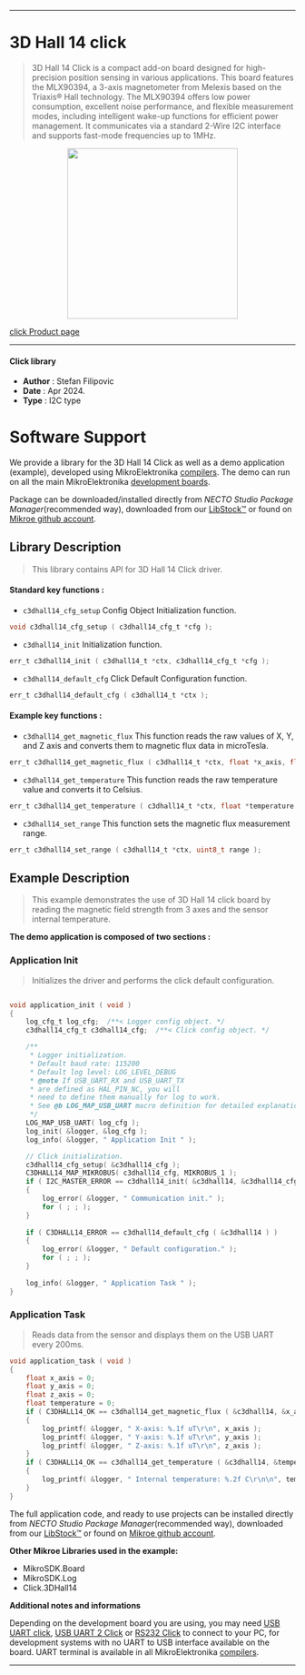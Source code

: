 
---
# 3D Hall 14 click

> 3D Hall 14 Click is a compact add-on board designed for high-precision position sensing in various applications. This board features the MLX90394, a 3-axis magnetometer from Melexis based on the Triaxis® Hall technology. The MLX90394 offers low power consumption, excellent noise performance, and flexible measurement modes, including intelligent wake-up functions for efficient power management. It communicates via a standard 2-Wire I2C interface and supports fast-mode frequencies up to 1MHz.

<p align="center">
  <img src="https://download.mikroe.com/images/click_for_ide/3dhall14_click.png" height=300px>
</p>

[click Product page](https://www.mikroe.com/3d-hall-14-click)

---


#### Click library

- **Author**        : Stefan Filipovic
- **Date**          : Apr 2024.
- **Type**          : I2C type


# Software Support

We provide a library for the 3D Hall 14 Click
as well as a demo application (example), developed using MikroElektronika
[compilers](https://www.mikroe.com/necto-studio).
The demo can run on all the main MikroElektronika [development boards](https://www.mikroe.com/development-boards).

Package can be downloaded/installed directly from *NECTO Studio Package Manager*(recommended way), downloaded from our [LibStock&trade;](https://libstock.mikroe.com) or found on [Mikroe github account](https://github.com/MikroElektronika/mikrosdk_click_v2/tree/master/clicks).

## Library Description

> This library contains API for 3D Hall 14 Click driver.

#### Standard key functions :

- `c3dhall14_cfg_setup` Config Object Initialization function.
```c
void c3dhall14_cfg_setup ( c3dhall14_cfg_t *cfg );
```

- `c3dhall14_init` Initialization function.
```c
err_t c3dhall14_init ( c3dhall14_t *ctx, c3dhall14_cfg_t *cfg );
```

- `c3dhall14_default_cfg` Click Default Configuration function.
```c
err_t c3dhall14_default_cfg ( c3dhall14_t *ctx );
```

#### Example key functions :

- `c3dhall14_get_magnetic_flux` This function reads the raw values of X, Y, and Z axis and converts them to magnetic flux data in microTesla.
```c
err_t c3dhall14_get_magnetic_flux ( c3dhall14_t *ctx, float *x_axis, float *y_axis, float *z_axis );
```

- `c3dhall14_get_temperature` This function reads the raw temperature value and converts it to Celsius.
```c
err_t c3dhall14_get_temperature ( c3dhall14_t *ctx, float *temperature );
```

- `c3dhall14_set_range` This function sets the magnetic flux measurement range.
```c
err_t c3dhall14_set_range ( c3dhall14_t *ctx, uint8_t range );
```

## Example Description

> This example demonstrates the use of 3D Hall 14 click board by reading the magnetic field strength from 3 axes and the sensor internal temperature.

**The demo application is composed of two sections :**

### Application Init

> Initializes the driver and performs the click default configuration.

```c

void application_init ( void )
{
    log_cfg_t log_cfg;  /**< Logger config object. */
    c3dhall14_cfg_t c3dhall14_cfg;  /**< Click config object. */

    /** 
     * Logger initialization.
     * Default baud rate: 115200
     * Default log level: LOG_LEVEL_DEBUG
     * @note If USB_UART_RX and USB_UART_TX 
     * are defined as HAL_PIN_NC, you will 
     * need to define them manually for log to work. 
     * See @b LOG_MAP_USB_UART macro definition for detailed explanation.
     */
    LOG_MAP_USB_UART( log_cfg );
    log_init( &logger, &log_cfg );
    log_info( &logger, " Application Init " );

    // Click initialization.
    c3dhall14_cfg_setup( &c3dhall14_cfg );
    C3DHALL14_MAP_MIKROBUS( c3dhall14_cfg, MIKROBUS_1 );
    if ( I2C_MASTER_ERROR == c3dhall14_init( &c3dhall14, &c3dhall14_cfg ) ) 
    {
        log_error( &logger, " Communication init." );
        for ( ; ; );
    }
    
    if ( C3DHALL14_ERROR == c3dhall14_default_cfg ( &c3dhall14 ) )
    {
        log_error( &logger, " Default configuration." );
        for ( ; ; );
    }
    
    log_info( &logger, " Application Task " );
}

```

### Application Task

> Reads data from the sensor and displays them on the USB UART every 200ms.

```c
void application_task ( void )
{
    float x_axis = 0;
    float y_axis = 0;
    float z_axis = 0;
    float temperature = 0;
    if ( C3DHALL14_OK == c3dhall14_get_magnetic_flux ( &c3dhall14, &x_axis, &y_axis, &z_axis ) )
    {
        log_printf( &logger, " X-axis: %.1f uT\r\n", x_axis );
        log_printf( &logger, " Y-axis: %.1f uT\r\n", y_axis );
        log_printf( &logger, " Z-axis: %.1f uT\r\n", z_axis );
    }
    if ( C3DHALL14_OK == c3dhall14_get_temperature ( &c3dhall14, &temperature ) )
    {
        log_printf( &logger, " Internal temperature: %.2f C\r\n\n", temperature );
    }
}
```

The full application code, and ready to use projects can be installed directly from *NECTO Studio Package Manager*(recommended way), downloaded from our [LibStock&trade;](https://libstock.mikroe.com) or found on [Mikroe github account](https://github.com/MikroElektronika/mikrosdk_click_v2/tree/master/clicks).

**Other Mikroe Libraries used in the example:**

- MikroSDK.Board
- MikroSDK.Log
- Click.3DHall14

**Additional notes and informations**

Depending on the development board you are using, you may need
[USB UART click](https://www.mikroe.com/usb-uart-click),
[USB UART 2 Click](https://www.mikroe.com/usb-uart-2-click) or
[RS232 Click](https://www.mikroe.com/rs232-click) to connect to your PC, for
development systems with no UART to USB interface available on the board. UART
terminal is available in all MikroElektronika
[compilers](https://shop.mikroe.com/compilers).

---
